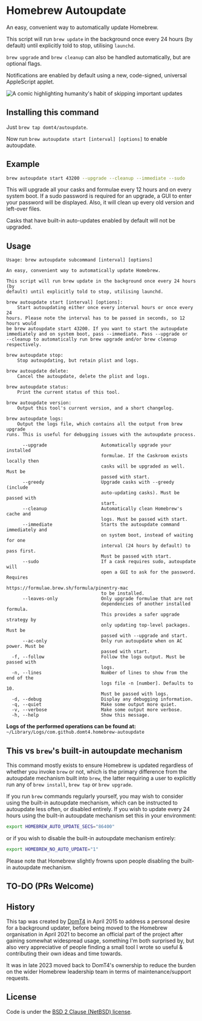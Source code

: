 # Homebrew Autoupdate

An easy, convenient way to automatically update Homebrew.

This script will run `brew update` in the background once every 24 hours (by
default) until explicitly told to stop, utilising `launchd`.

`brew upgrade` and `brew cleanup` can also be handled automatically, but
are optional flags.

Notifications are enabled by default using a new, code-signed, universal AppleScript applet.

![A comic highlighting humanity's habit of skipping important updates](https://imgs.xkcd.com/comics/update.png)

## Installing this command

Just `brew tap domt4/autoupdate`.

Now run `brew autoupdate start [interval] [options]` to enable autoupdate.

## Example

```sh
brew autoupdate start 43200 --upgrade --cleanup --immediate --sudo
```

This will upgrade all your casks and formulae every 12 hours and on every system boot.
If a sudo password is required for an upgrade, a GUI to enter your password will be displayed.
Also, it will clean up every old version and left-over files.

Casks that have built-in auto-updates enabled by default will not be upgraded.

## Usage

<!-- HELP-COMMAND-OUTPUT:START -->

```help
Usage: brew autoupdate subcommand [interval] [options]

An easy, convenient way to automatically update Homebrew.

This script will run brew update in the background once every 24 hours (by
default) until explicitly told to stop, utilising launchd.

brew autoupdate start [interval] [options]:
    Start autoupdating either once every interval hours or once every 24
hours. Please note the interval has to be passed in seconds, so 12 hours would
be brew autoupdate start 43200. If you want to start the autoupdate
immediately and on system boot, pass --immediate. Pass --upgrade or
--cleanup to automatically run brew upgrade and/or brew cleanup
respectively.

brew autoupdate stop:
    Stop autoupdating, but retain plist and logs.

brew autoupdate delete:
    Cancel the autoupdate, delete the plist and logs.

brew autoupdate status:
    Print the current status of this tool.

brew autoupdate version:
    Output this tool's current version, and a short changelog.

brew autoupdate logs:
    Output the logs file, which contains all the output from brew upgrade
runs. This is useful for debugging issues with the autoupdate process.

      --upgrade                    Automatically upgrade your installed
                                   formulae. If the Caskroom exists locally then
                                   casks will be upgraded as well. Must be
                                   passed with start.
      --greedy                     Upgrade casks with --greedy (include
                                   auto-updating casks). Must be passed with
                                   start.
      --cleanup                    Automatically clean Homebrew's cache and
                                   logs. Must be passed with start.
      --immediate                  Starts the autoupdate command immediately and
                                   on system boot, instead of waiting for one
                                   interval (24 hours by default) to pass first.
                                   Must be passed with start.
      --sudo                       If a cask requires sudo, autoupdate will
                                   open a GUI to ask for the password. Requires
                                   https://formulae.brew.sh/formula/pinentry-mac
                                   to be installed.
      --leaves-only                Only upgrade formulae that are not
                                   dependencies of another installed formula.
                                   This provides a safer upgrade strategy by
                                   only updating top-level packages. Must be
                                   passed with --upgrade and start.
      --ac-only                    Only run autoupdate when on AC power. Must be
                                   passed with start.
  -f, --follow                     Follow the logs output. Must be passed with
                                   logs.
  -n, --lines                      Number of lines to show from the end of the
                                   logs file -n [number]. Defaults to 10.
                                   Must be passed with logs.
  -d, --debug                      Display any debugging information.
  -q, --quiet                      Make some output more quiet.
  -v, --verbose                    Make some output more verbose.
  -h, --help                       Show this message.
```

<!-- HELP-COMMAND-OUTPUT:END -->

**Logs of the performed operations can be found at:** `~/Library/Logs/com.github.domt4.homebrew-autoupdate`

## This vs `brew`'s built-in autoupdate mechanism

This command mostly exists to ensure Homebrew is updated regardless of whether
you invoke `brew` or not, which is the primary difference from the autoupdate
mechanism built into `brew`, the latter requiring a user to explicitly run
any of `brew install`, `brew tap` or `brew upgrade`.

If you run `brew` commands regularly yourself, you may wish to consider using
the built-in autoupdate mechanism, which can be instructed to autoupdate less
often, or disabled entirely. If you wish to update every 24 hours using the
built-in autoupdate mechanism set this in your environment:

```sh
export HOMEBREW_AUTO_UPDATE_SECS="86400"
```

or if you wish to disable the built-in autoupdate mechanism entirely:

```sh
export HOMEBREW_NO_AUTO_UPDATE="1"
```

Please note that Homebrew slightly frowns upon people disabling the built-in
autoupdate mechanism.

## TO-DO (PRs Welcome)

## History

This tap was created by [DomT4](https://github.com/DomT4) in April 2015 to
address a personal desire for a background updater, before being moved to
the Homebrew organisation in April 2021 to become an official part of the
project after gaining somewhat widespread usage, something I'm both surprised
by, but also very appreciative of people finding a small tool I wrote so
useful & contributing their own ideas and time towards.

It was in late 2023 moved back to DomT4's ownership to reduce the burden on
the wider Homebrew leadership team in terms of maintenance/support requests.

## License

Code is under the [BSD 2 Clause (NetBSD) license](https://github.com/DomT4/homebrew-autoupdate/blob/master/LICENSE.txt).
